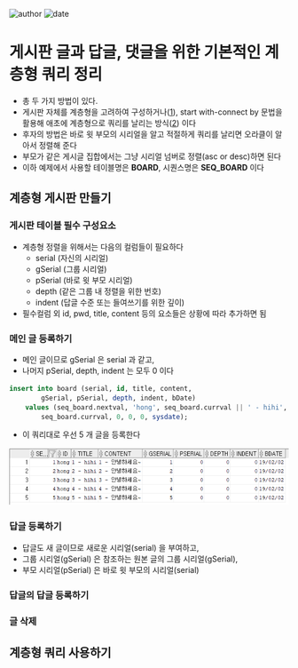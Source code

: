 ﻿
![author](https://img.shields.io/badge/author-daesungRa-lightgray.svg?style=flat-square)
![date](https://img.shields.io/badge/date-190131-lightgray.svg?style=flat-square)

# 게시판 글과 답글, 댓글을 위한 기본적인 계층형 쿼리 정리

- 총 두 가지 방법이 있다.
- 게시판 자체를 계층형을 고려하여 구성하거나([1](#계층형-게시판-만들기)), start with-connect by 문법을 활용해 애초에 계층형으로 쿼리를 날리는 방식([2](#계층형-쿼리-사용하기)) 이다
- 후자의 방법은 바로 윗 부모의 시리얼을 알고 적절하게 쿼리를 날리면 오라클이 알아서 정렬해 준다
- 부모가 같은 게시글 집합에서는 그냥 시리얼 넘버로 정렬(asc or desc)하면 된다
- 이하 예제에서 사용할 테이블명은 **BOARD**, 시퀀스명은 **SEQ_BOARD** 이다

## 계층형 게시판 만들기

### 게시판 테이블 필수 구성요소

- 계층형 정렬을 위해서는 다음의 컬럼들이 필요하다
	* serial (자신의 시리얼)
	* gSerial (그룹 시리얼)
	* pSerial (바로 윗 부모 시리얼)
	* depth (같은 그룹 내 정렬을 위한 번호)
	* indent (답글 수준 또는 들여쓰기를 위한 깊이)
- 필수컬럼 외 id, pwd, title, content 등의 요소들은 상황에 따라 추가하면 됨

### 메인 글 등록하기

- 메인 글이므로 gSerial 은 serial 과 같고,
- 나머지 pSerial, depth, indent 는 모두 0 이다

```SQL
insert into board (serial, id, title, content,
		gSerial, pSerial, depth, indent, bDate)
	values (seq_board.nextval, 'hong', seq_board.currval || ' - hihi', seq_board.currval || ' - 안녕하세요~',
		seq_board.currval, 0, 0, 0, sysdate);
```

- 이 쿼리대로 우선 5 개 글을 등록한다

![mainContent](https://github.com/daesungRa/MyStudy/blob/master/imgs/db/hierarchical_fiveMainContent.PNG)

### 답글 등록하기

- 답글도 새 글이므로 새로운 시리얼(serial) 을 부여하고,
- 그룹 시리얼(gSerial) 은 참조하는 원본 글의 그룹 시리얼(gSerial),
- 부모 시리얼(pSerial) 은 바로 윗 부모의 시리얼(serial)

### 답글의 답글 등록하기

### 글 삭제

## 계층형 쿼리 사용하기






